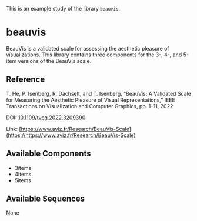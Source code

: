 This is an example study of the library `beauvis`.


# beauvis

BeauVis is a validated scale for assessing the aesthetic pleasure of visualizations. This library contains three components for the 3-, 4-, and 5-item versions of the BeauVis scale.

## Reference

T. He, P. Isenberg, R. Dachselt, and T. Isenberg, “BeauVis: A Validated Scale for Measuring the Aesthetic Pleasure of Visual Representations,” IEEE Transactions on Visualization and Computer Graphics, pp. 1–11, 2022

DOI: [10.1109/tvcg.2022.3209390](https://doi.org/10.1109/tvcg.2022.3209390)

Link: [https://www.aviz.fr/Research/BeauVis-Scale](https://https://www.aviz.fr/Research/BeauVis-Scale)

## Available Components

- 3items
- 4items
- 5items

## Available Sequences

None
